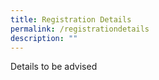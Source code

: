 ```yaml
---
title: Registration Details
permalink: /registrationdetails
description: ""
---
```

Details to be advised